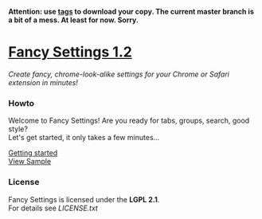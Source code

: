 **Attention: use [tags](https://github.com/frankkohlhepp/fancy-settings/tags) to download your copy. The current master branch is a bit of a mess. At least for now. Sorry.**

# [Fancy Settings 1.2](https://github.com/frankkohlhepp/fancy-settings)
*Create fancy, chrome-look-alike settings for your Chrome or Safari extension in minutes!*

### Howto
Welcome to Fancy Settings! Are you ready for tabs, groups, search, good style?  
Let's get started, it only takes a few minutes...

[Getting started](https://github.com/frankkohlhepp/fancy-settings/wiki)  
[View Sample](http://frankkohlhepp.github.com/fancy-settings/)

### License
Fancy Settings is licensed under the **LGPL 2.1**.  
For details see *LICENSE.txt*
